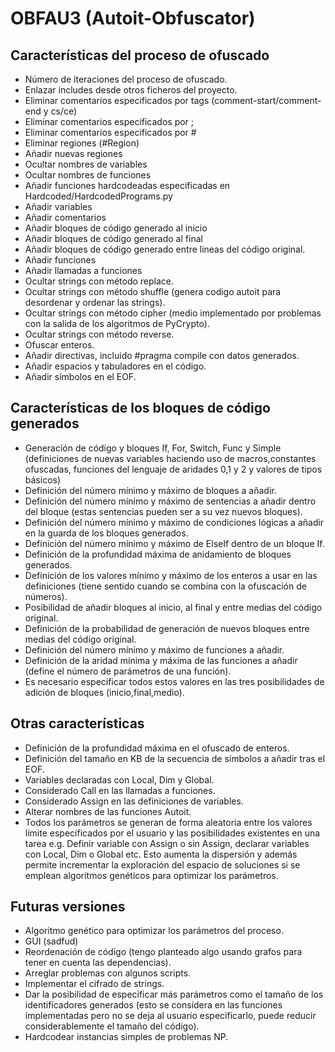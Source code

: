 # OBFAU3 (Autoit-Obfuscator)
## Características del proceso de ofuscado

* Número de iteraciones del proceso de ofuscado.
* Enlazar includes desde otros ficheros del proyecto.
* Eliminar comentarios especificados por tags (comment-start/comment-end y cs/ce)
* Eliminar comentarios especificados por ;
* Eliminar comentarios especificados por #
* Eliminar regiones (#Region)
* Añadir nuevas regiones
* Ocultar nombres de variables
* Ocultar nombres de funciones
* Añadir funciones hardcodeadas especificadas en Hardcoded/HardcodedPrograms.py
* Añadir variables
* Añadir comentarios
* Añadir bloques de código generado al inicio
* Añadir bloques de código generado al final
* Añadir bloques de código generado entre lineas del código original.
* Añadir funciones
* Añadir llamadas a funciones
* Ocultar strings con método replace.
* Ocultar strings con método shuffle (genera codigo autoit para desordenar y ordenar las strings).
* Ocultar strings con método cipher  (medio implementado por problemas con la salida de los algoritmos de PyCrypto).
* Ocultar strings con método reverse.
* Ofuscar enteros.
* Añadir directivas, incluido #pragma compile con datos generados.
* Añadir espacios y tabuladores en el código.
* Añadir símbolos en el EOF.

## Características de los bloques de código generados 

* Generación de código y bloques If, For, Switch, Func y Simple (definiciones de nuevas variables haciendo uso de macros,constantes ofuscadas, funciones del lenguaje de aridades 0,1 y 2 y valores de tipos básicos)
* Definición del número mínimo y máximo de bloques a añadir.
* Definición del número mínimo y máximo de sentencias a añadir dentro del bloque (estas sentencias pueden ser a su vez nuevos bloques).
* Definición del número mínimo y máximo de condiciones lógicas a añadir en la guarda de los bloques generados.
* Definición del número mínimo y máximo de ElseIf dentro de un bloque If.
* Definición de la profundidad máxima de anidamiento de bloques generados.
* Definición de los valores mínimo y máximo de los enteros a usar en las definiciones (tiene sentido cuando se combina con la ofuscación de números).
* Posibilidad de añadir bloques al inicio, al final y entre medias del código original.
* Definición de la probabilidad de generación de nuevos bloques entre medias del código original.
* Definición del número mínimo y máximo de funciones a añadir.
* Definición de la aridad mínima y máxima de las funciones a añadir (define el número de parámetros de una función).
* Es necesario especificar todos estos valores en las tres posibilidades de adición de bloques (inicio,final,medio).

## Otras características

* Definición de la profundidad máxima en el ofuscado de enteros.
* Definición del tamaño en KB de la secuencia de símbolos a añadir tras el EOF.
* Variables declaradas con Local, Dim y Global.
* Considerado Call en las llamadas a funciones.
* Considerado Assign en las definiciones de variables.
* Alterar nombres de las funciones Autoit.
* Todos los parámetros se generan de forma aleatoria entre los valores límite especificados por el usuario y las posibilidades existentes en una tarea e.g. Definir variable con Assign o sin Assign, declarar variables con Local, Dim o Global etc. Esto aumenta la dispersión y además permite incrementar la exploración del espacio de soluciones si se emplean algoritmos genéticos para optimizar los parámetros.
 

## Futuras versiones

* Algoritmo genético para optimizar los parámetros del proceso.
* GUI (sadfud)
* Reordenación de código (tengo planteado algo usando grafos para tener en cuenta las dependencias).
* Arreglar problemas con algunos scripts.
* Implementar el cifrado de strings.
* Dar la posibilidad de especificar más parámetros como el tamaño de los identificadores generados (esto se considera en las funciones implementadas pero no se deja al usuario especificarlo, puede reducir considerablemente el tamaño del código).
* Hardcodear instancias simples de problemas NP.
